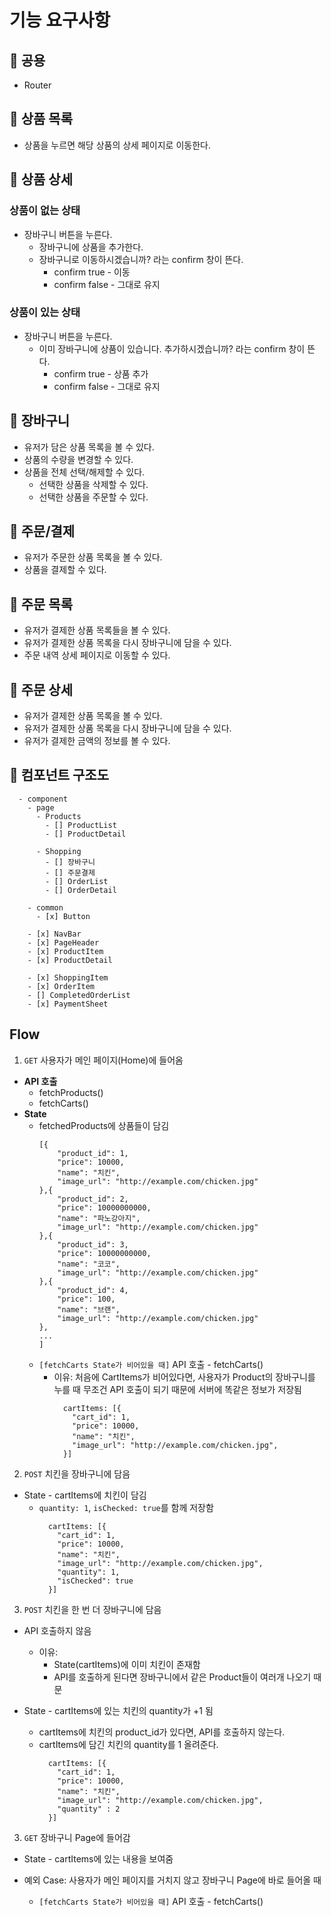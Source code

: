 # 기능 요구사항

## 🌟 공용

- Router

## 🌟 상품 목록

- 상품을 누르면 해당 상품의 상세 페이지로 이동한다.

## 🌟 상품 상세

### 상품이 없는 상태

- 장바구니 버튼을 누른다.
  - 장바구니에 상품을 추가한다.
  - 장바구니로 이동하시겠습니까? 라는 confirm 창이 뜬다.
    - confirm true - 이동
    - confirm false - 그대로 유지

### 상품이 있는 상태

- 장바구니 버튼을 누른다.
  - 이미 장바구니에 상품이 있습니다. 추가하시겠습니까? 라는 confirm 창이 뜬다.
    - confirm true - 상품 추가
    - confirm false - 그대로 유지

## 🌟 장바구니

- 유저가 담은 상품 목록을 볼 수 있다.
- 상품의 수량을 변경할 수 있다.
- 상품을 전체 선택/해제할 수 있다.
  - 선택한 상품을 삭제할 수 있다.
  - 선택한 상품을 주문할 수 있다.

## 🌟 주문/결제

- 유저가 주문한 상품 목록을 볼 수 있다.
- 상품을 결제할 수 있다.

## 🌟 주문 목록

- 유저가 결제한 상품 목록들을 볼 수 있다.
- 유저가 결제한 상품 목록을 다시 장바구니에 담을 수 있다.
- 주문 내역 상세 페이지로 이동할 수 있다.

## 🌟 주문 상세

- 유저가 결제한 상품 목록을 볼 수 있다.
- 유저가 결제한 상품 목록을 다시 장바구니에 담을 수 있다.
- 유저가 결제한 금액의 정보를 볼 수 있다.

## 🌟 컴포넌트 구조도

```
  - component
    - page
      - Products
        - [] ProductList
        - [] ProductDetail

      - Shopping
        - [] 장바구니
        - [] 주문결제
        - [] OrderList
        - [] OrderDetail

    - common
      - [x] Button

    - [x] NavBar
    - [x] PageHeader
    - [x] ProductItem
    - [x] ProductDetail

    - [x] ShoppingItem
    - [x] OrderItem
    - [] CompletedOrderList
    - [x] PaymentSheet
```

## Flow

1. `GET` 사용자가 메인 페이지(Home)에 들어옴

- **API 호출**
  - fetchProducts()
  - fetchCarts()
- **State**
  - fetchedProducts에 상품들이 담김
    ```
    [{
        "product_id": 1,
        "price": 10000,
        "name": "치킨",
        "image_url": "http://example.com/chicken.jpg"
    },{
        "product_id": 2,
        "price": 10000000000,
        "name": "파노강아지",
        "image_url": "http://example.com/chicken.jpg"
    },{
        "product_id": 3,
        "price": 10000000000,
        "name": "코코",
        "image_url": "http://example.com/chicken.jpg"
    },{
        "product_id": 4,
        "price": 100,
        "name": "브랜",
        "image_url": "http://example.com/chicken.jpg"
    },
    ...
    ]
    ```
  - `[fetchCarts State가 비어있을 때]` API 호출 - fetchCarts()
    - 이유: 처음에 CartItems가 비어있다면, 사용자가 Product의 장바구니를 누를 때 무조건 API 호출이 되기 때문에 서버에 똑같은 정보가 저장됨
      ```
        cartItems: [{
          "cart_id": 1,
          "price": 10000,
          "name": "치킨",
          "image_url": "http://example.com/chicken.jpg",
        }]
      ```

2. `POST` 치킨을 장바구니에 담음

- State - cartItems에 치킨이 담김
  - `quantity: 1`, `isChecked: true`를 함께 저장함
    ```
      cartItems: [{
        "cart_id": 1,
        "price": 10000,
        "name": "치킨",
        "image_url": "http://example.com/chicken.jpg",
        "quantity": 1,
        "isChecked": true
      }]
    ```

3. `POST` 치킨을 한 번 더 장바구니에 담음

- API 호출하지 않음

  - 이유:
    - State(cartItems)에 이미 치킨이 존재함
    - API를 호출하게 된다면 장바구니에서 같은 Product들이 여러개 나오기 때문

- State - cartItems에 있는 치킨의 quantity가 +1 됨
  - cartItems에 치킨의 product_id가 있다면, API를 호출하지 않는다.
  - cartItems에 담긴 치킨의 quantity를 1 올려준다.
    ```
      cartItems: [{
        "cart_id": 1,
        "price": 10000,
        "name": "치킨",
        "image_url": "http://example.com/chicken.jpg",
        "quantity" : 2
      }]
    ```

3. `GET` 장바구니 Page에 들어감

- State - cartItems에 있는 내용을 보여줌

- 예외 Case: 사용자가 메인 페이지를 거치지 않고 장바구니 Page에 바로 들어올 때
  - `[fetchCarts State가 비어있을 때]` API 호출 - fetchCarts()

